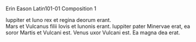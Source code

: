 

Erin Eason
Latin101-01
Composition 1

Iuppiter et Iuno rex et regina deorum erant.  
Mars et Vulcanus filii Iovis et Iunonis erant.
Iuppiter pater Minervae erat, ea soror Martis et Vulcani est. 
Venus uxor Vulcani est. 
Ea magna dea erat.
